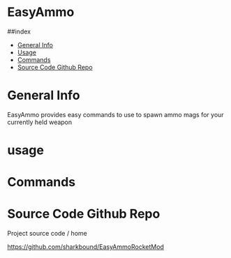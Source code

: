 # EasyAmmo
##index
* [General Info](#general-info)
* [Usage](#usage)
* [Commands](#commands)
* [Source Code Github Repo](#source-code-github-repo)

# General Info
EasyAmmo provides easy commands to use to spawn ammo mags for your currently held weapon
# usage
# Commands
# Source Code Github Repo
Project source code / home

https://github.com/sharkbound/EasyAmmoRocketMod